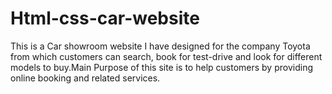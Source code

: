 # Html-css-car-website
This is a Car showroom website I have designed for the company Toyota from which customers can search, book for test-drive and look for different models to buy.Main Purpose of this site is to help customers by providing online booking and related services. 
